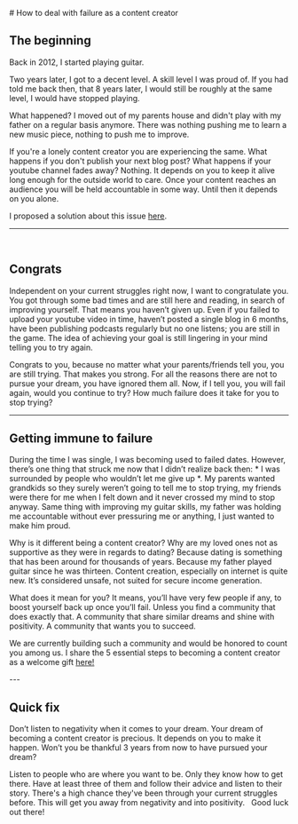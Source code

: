 #‌ How to deal with failure as a content creator 

## The beginning 

Back in 2012, I started playing guitar. 

Two years later, I got to a decent level. A skill level I was proud of. If you had told me back then, that 8 years later, I would still be roughly at the same level, I would have stopped playing.  

What happened? I moved out of my parents house and didn't play with my father on a regular basis anymore. There was nothing pushing me to learn a new music piece, nothing to push me to improve. 

If you're a lonely content creator you are experiencing the same. What happens if you don't publish your next blog post? What happens if your youtube channel fades away? Nothing. It depends on you to keep it alive long enough for the outside world to care. Once your content reaches an audience you will be held accountable in some way. Until then it depends on you alone. 

I proposed a solution about this issue <a href="https://jdstubler.com/2022/02/11/how-to-stay-commited-to-your-challenge.html">here</a>. 


---
 
## Congrats 

Independent on your current struggles right now, I want to congratulate you. You got through some bad times and are still here and reading, in search of improving yourself. That means you haven’t given up. Even if you failed to upload your youtube video in time, haven’t posted a single blog in 6 months, have been publishing podcasts regularly but no one listens; you are still in the game. The idea of achieving your goal is still lingering in your mind telling you to try again. 

Congrats to you, because no matter what your parents/friends tell you, you are still trying. That makes you strong. For all the reasons there are not to pursue your dream, you have ignored them all. Now, if I tell you, you will fail again, would you continue to try? How much failure does it take for you to stop trying?
 

--- 

## Getting immune to failure 

During the time I was single, I was becoming used to failed dates. However, there’s one thing that struck me now that I didn’t realize back then: * I was surrounded by people who wouldn’t let me give up *.
My parents wanted grandkids so they surely weren’t going to tell me to stop trying, my friends were there for me when I felt down and it never crossed my mind to stop anyway. Same thing with improving my guitar skills, my father was holding me accountable without ever pressuring me or anything, I just wanted to make him proud. 

Why is it different being a content creator? Why are my loved ones not as supportive as they were in regards to dating? Because dating is something that has been around for thousands of years. Because my father played guitar since he was thirteen. Content creation, especially on internet is quite new. It’s considered unsafe, not suited for secure income generation. 

What does it mean for you? It means, you’ll have very few people if any, to boost yourself back up once you’ll fail. Unless you find a community that does exactly that. A community that share similar dreams and shine with positivity. A community that wants you to succeed. 

We are currently building such a community and would be honored to count you among us. I share the 5 essential steps to becoming a content creator as a welcome gift <a href="https://jd.systeme.io/5-steps-to-content-creation">here!</a> 


---  

## Quick fix 

Don’t listen to negativity when it comes to your dream. Your dream of becoming a content creator is precious. It depends on you to make it happen. Won’t you be thankful 3 years from now to have pursued your dream? 

Listen to people who are where you want to be. Only they know how to get there. Have at least three of them and follow their advice and listen to their story. There's a high chance they've been through your current struggles before. This will get you away from negativity and into positivity.
 
Good luck out there!
 

